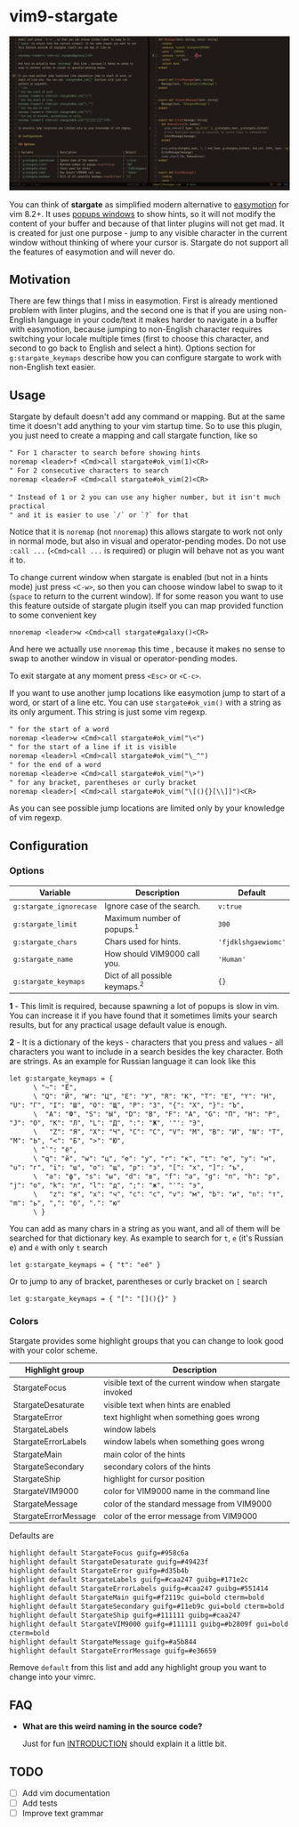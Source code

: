 # vim9-stargate

![Stargate Presentation](https://raw.githubusercontent.com/monkoose/stargate-images/main/stargate_presentation.gif)

You can think of **stargate** as simplified modern alternative to
[easymotion](https://github.com/easymotion/vim-easymotion) for vim 8.2+. It
uses [popups windows](https://vimhelp.org/popup.txt.html) to show hints, so it
will not modify the content of your buffer and because of that linter plugins
will not get mad. It is created for just one purpose - jump to any visible
character in the current window without thinking of where your cursor is.
Stargate do not support all the features of easymotion and will never do.

## Motivation

There are few things that I miss in easymotion. First is already mentioned
problem with linter plugins, and the second one is that if you are using
non-English language in your code/text it makes harder to navigate in a buffer
with easymotion, because jumping to non-English character requires switching
your locale multiple times (first to choose this character, and second to go
back to English and select a hint). Options section for `g:stargate_keymaps`
describe how you can configure stargate to work with non-English text easier.

## Usage

Stargate by default doesn't add any command or mapping. But at the same time it
doesn't add anything to your vim startup time. So to use this plugin, you just
need to create a mapping and call stargate function, like so
```vim
" For 1 character to search before showing hints
noremap <leader>f <Cmd>call stargate#ok_vim(1)<CR>
" For 2 consecutive characters to search
noremap <leader>F <Cmd>call stargate#ok_vim(2)<CR>

" Instead of 1 or 2 you can use any higher number, but it isn't much practical
" and it is easier to use `/` or `?` for that
```
Notice that it is `noremap` (not `nnoremap`) this allows stargate to work not
only in normal mode, but also in visual and operator-pending modes. Do not use
`:call ...` (`<Cmd>call ...` is required) or plugin will behave not as you want
it to.

To change current window when stargate is enabled (but not in a hints
mode) just press `<C-w>`, so then you can choose window label to swap to it
(`space` to return to the current window). If for some reason you want to use
this feature outside of stargate plugin itself you can map provided function
to some convenient key
```vim
nnoremap <leader>w <Cmd>call stargate#galaxy()<CR>
```
And here we actually use `nnoremap` this time , because it makes no sense to
swap to another window in visual or operator-pending modes.

To exit stargate at any moment press `<Esc>` or `<C-c>`.

If you want to use another jump locations like easymotion jump to start of a
word, or start of a line etc. You can use `stargate#ok_vim()` with a string as
its only argument. This string is just some vim regexp.
```vim
" for the start of a word
noremap <leader>w <Cmd>call stargate#ok_vim("\<")
" for the start of a line if it is visible
noremap <leader>l <Cmd>call stargate#ok_vim("\_^")
" for the end of a word
noremap <leader>e <Cmd>call stargate#ok_vim("\>")
" for any bracket, parentheses or curly bracket
noremap <leader>[ <Cmd>call stargate#ok_vim("\[(){}[\\]]")<CR>
```
As you can see possible jump locations are limited only by your knowledge of
vim regexp.

## Configuration

### Options

| Variable                | Description                               | Default             |
|-------------------------|-------------------------------------------|---------------------|
| `g:stargate_ignorecase` | Ignore case of the search.                | `v:true`            |
| `g:stargate_limit`      | Maximum number of popups.<sup>1</sup>     | `300`               |
| `g:stargate_chars`      | Chars used for hints.                     | `'fjdklshgaewiomc'` |
| `g:stargate_name`       | How should VIM9000 call you.              | `'Human'`           |
| `g:stargate_keymaps`    | Dict of all possible keymaps.<sup>2</sup> | `{}`                |

**1** - This limit is required, because spawning a lot of popups is slow in vim. You
can increase it if you have found that it sometimes limits your search
results, but for any practical usage default value is enough.

**2** - It is a dictionary of the keys - characters that you press and values -
all characters you want to include in a search besides the key character. Both
are strings. As an example for Russian language it can look like this
```vim
let g:stargate_keymaps = {
      \ "~": "Ё",
      \ "Q": "Й", "W": "Ц", "E": "У", "R": "К", "T": "Е", "Y": "Н", "U": "Г", "I": "Ш", "O": "Щ", "P": "З", "{": "Х", "}": "Ъ",
      \  "A": "Ф", "S": "Ы", "D": "В", "F": "А", "G": "П", "H": "Р", "J": "О", "K": "Л", "L": "Д", ":": "Ж", '"': "Э",
      \   "Z": "Я", "X": "Ч", "C": "С", "V": "М", "B": "И", "N": "Т", "M": "Ь", "<": "Б", ">": "Ю",
      \ "`": "ё",
      \ "q": "й", "w": "ц", "e": "у", "r": "к", "t": "е", "y": "н", "u": "г", "i": "ш", "o": "щ", "p": "з", "[": "х", "]": "ъ",
      \  "a": "ф", "s": "ы", "d": "в", "f": "а", "g": "п", "h": "р", "j": "о", "k": "л", "l": "д", ";": "ж", "'": "э",
      \   "z": "я", "x": "ч", "c": "с", "v": "м", "b": "и", "n": "т", "m": "ь", ",": "б", ".": "ю"
      \ }
```
You can add as many chars in a string as you want, and all of them will be
searched for that dictionary key. As example to search for `t`, `е` (it's
Russian е) and `ё` with only `t` search
```vim
let g:stargate_keymaps = { "t": "её" }
```
Or to jump to any of bracket, parentheses or curly bracket on `[` search
```vim
let g:stargate_keymaps = { "[": "[](){}" }
```

### Colors

Stargate provides some highlight groups that you can change to look good with
your color scheme.

| Highlight group       | Description                                               |
|-----------------------|-----------------------------------------------------------|
| StargateFocus         | visible text of the current window when stargate invoked  |
| StargateDesaturate    | visible text when hints are enabled                       |
| StargateError         | text highlight when something goes wrong                  |
| StargateLabels        | window labels                                             |
| StargateErrorLabels   | window labels when something goes wrong                   |
| StargateMain          | main color of the hints                                   |
| StargateSecondary     | secondary colors of the hints                             |
| StargateShip          | highlight for cursor position                             |
| StargateVIM9000       | color for VIM9000 name in the command line                |
| StargateMessage       | color of the standard message from VIM9000                |
| StargateErrorMessage  | color of the error message from VIM9000                   |

Defaults are
```vim
highlight default StargateFocus guifg=#958c6a
highlight default StargateDesaturate guifg=#49423f
highlight default StargateError guifg=#d35b4b
highlight default StargateLabels guifg=#caa247 guibg=#171e2c
highlight default StargateErrorLabels guifg=#caa247 guibg=#551414
highlight default StargateMain guifg=#f2119c gui=bold cterm=bold
highlight default StargateSecondary guifg=#11eb9c gui=bold cterm=bold
highlight default StargateShip guifg=#111111 guibg=#caa247
highlight default StargateVIM9000 guifg=#111111 guibg=#b2809f gui=bold cterm=bold
highlight default StargateMessage guifg=#a5b844
highlight default StargateErrorMessage guifg=#e36659
```

Remove `default` from this list and add any highlight group you want to change
into your vimrc.

## FAQ

- **What are this weird naming in the source code?**

  Just for fun
  [INTRODUCTION](https://github.com/monkoose/vim9-stargate/blob/main/INTRODUCTION.md)
  should explain it a little bit.

## TODO

- [ ] Add vim documentation
- [ ] Add tests
- [ ] Improve text grammar
